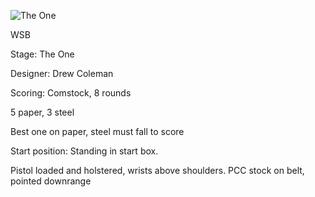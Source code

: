 ![The One](https://github.com/bagellord/USPSA-Stages/blob/master/10%20rounds%20and%20under/The%20One%20-%208%20rounds%20-%20Comstock/The%20One.png)

WSB

Stage: The One

Designer: Drew Coleman

Scoring: Comstock, 8 rounds

5 paper, 3 steel

Best one on paper, steel must fall to score

Start position: Standing in start box.

Pistol loaded and holstered, wrists above shoulders. PCC stock on belt, pointed downrange
